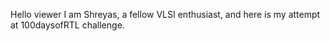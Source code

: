 Hello viewer
I am Shreyas, a fellow VLSI enthusiast, and here is my attempt at 100daysofRTL challenge. 
